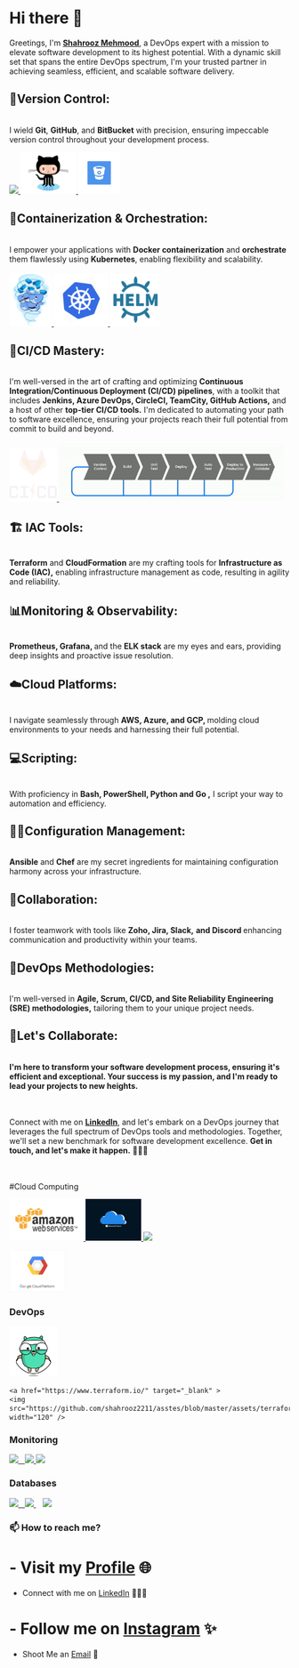 # **Hi there** 👋

<!--
**shahroozmehmood** is a ✨ _special_ ✨ repository because its `README.md` (this file) appears on your GitHub profile.
-->

Greetings, I'm **[Shahrooz Mehmood](https://www.linkedin.com/in/shahrooz-mehmood/)**, a DevOps expert  with a mission to elevate software development to its highest potential. With a dynamic skill set that spans the entire DevOps spectrum, I'm your trusted partner in achieving seamless, efficient, and scalable software delivery.



## 🔀**Version Control:**
<br>
I wield <strong>Git</strong>, <strong>GitHub</strong>, and <strong>BitBucket</strong> with precision, ensuring impeccable version control throughout your development process.

  <p float="left">
  <a href="https://git-scm.com/" target="_blank" >
    <img src="https://raw.githubusercontent.com/shahrooz2211/asstes/master/assets/git.avif"  height="75" />
  </a>

  <a href="https://github.com/" target="_blank" >
    <img src="https://github.com/shahrooz2211/asstes/blob/master/assets/github.gif"  height="75" />
  </a> 

  <a href="https://bitbucket.org/product/" target="_blank" >
    <img src="https://github.com/shahrooz2211/asstes/blob/master/assets/bitbucket.gif"  height="75" />
  </a> 


## 🐳**Containerization & Orchestration:**
<br>
I empower your applications with <strong>Docker containerization</strong> and <strong>orchestrate</strong> them flawlessly using <strong>Kubernetes</strong>, enabling flexibility and scalability.
<be>
<br>
<br>
  <a href="https://www.docker.com/" target="_blank" >
    <img src="https://github.com/shahrooz2211/asstes/blob/master/assets/docker.gif"  height="95" /> 
  </a>

  <a href="https://kubernetes.io/" target="_blank" >
    <img src="https://github.com/shahrooz2211/asstes/blob/master/assets/k8s.gif"  height="95" />
  </a>
  <a href="https://helm.sh/" target="_blank" >
    <img src="https://github.com/shahrooz2211/asstes/blob/master/assets/helm.gif"  height="95" />
  </a>

## 🔄**CI/CD Mastery:**
<br>
I'm well-versed in the art of crafting and optimizing <strong>Continuous Integration/Continuous Deployment (CI/CD) pipelines</strong>, with a toolkit that includes <strong>Jenkins, Azure DevOps, CircleCI, TeamCity, GitHub Actions,</strong> and a host of other <strong>top-tier CI/CD tools.</strong> I'm dedicated to automating your path to software excellence, ensuring your projects reach their full potential from commit to build and beyond.
<be>
<br>
<br>
  <a href="https://docs.gitlab.com/ee/ci/" target="_blank" >
    <img src="https://github.com/shahrooz2211/asstes/blob/master/assets/cicd.gif"  height="95" />
  </a>
  <a href="https://docs.gitlab.com/ee/ci/" target="_blank" >
    <img src="https://github.com/shahrooz2211/asstes/blob/master/assets/cicd%20pipe.gif"  height="105" />
  </a>

## 🏗 **IAC Tools:**
<br>
<strong>Terraform</strong> and <strong>CloudFormation</strong> are my crafting tools for <strong>Infrastructure as Code (IAC),</strong> enabling infrastructure management as code, resulting in agility and reliability.

## 📊**Monitoring & Observability:**
<br>
<strong>Prometheus, Grafana, </strong>and the <strong>ELK stack</strong> are my eyes and ears, providing deep insights and proactive issue resolution.

## ☁️**Cloud Platforms:**
<br>
I navigate seamlessly through <strong> AWS, Azure, and GCP, </strong>molding cloud environments to your needs and harnessing their full potential.

## 💻**Scripting:**
<br>
With proficiency in <strong>Bash, PowerShell, Python and Go ,</strong> I script your way to automation and efficiency.

## 👨‍🍳**Configuration Management:**
<br>
<strong>Ansible</strong> and <strong>Chef</strong> are my secret ingredients for maintaining configuration harmony across your infrastructure.

## 🤝**Collaboration:**
<br>
I foster teamwork with tools like <strong>Zoho, Jira, Slack,</strong> <strong> and Discord </strong> enhancing communication and productivity within your teams.

## 🚀**DevOps Methodologies:**
<br>
I'm well-versed in <strong>Agile, Scrum, CI/CD,</strong><strong> and Site Reliability Engineering (SRE) methodologies,</strong> tailoring them to your unique project needs.

## 🤝**Let's Collaborate:**
<br>
<strong>I'm here to transform your software development process, ensuring it's efficient and exceptional. Your success is my passion, and I'm ready to lead your projects to new heights.</strong>
<br>
<br>
<br>


Connect with me on **[LinkedIn](https://www.linkedin.com/in/shahrooz-mehmood/)**, and let's embark on a DevOps journey that leverages the full spectrum of DevOps tools and methodologies. Together, we'll set a new benchmark for software development excellence. **Get in touch, and let's make it happen.** 🚀💼🌐
<br>
<br>
<be>
<br>


#Cloud Computing
  
 <p float="left">
  <a href="https://aws.amazon.com/" target="_blank" >
    <img src="https://github.com/shahrooz2211/asstes/blob/master/assets/aws.gif"  height="75" />
  </a>
  <a href="https://azure.microsoft.com/en-us/" target="_blank" >
    <img src="https://github.com/shahrooz2211/asstes/blob/master/assets/azure.gif"  height="75" />
  </a>
  <a href="https://m.do.co/c/3bc2250b7076" target="_blank" >
    <img src="https://raw.githubusercontent.com/itsksaurabh/itsksaurabh/master/assets/do.gif"  height="75" />
  </a> 
 </p>
  <a href="https://cloud.google.com/" target="_blank" >
    <img src="https://github.com/shahrooz2211/asstes/blob/master/assets/GCP.gif"  height="75" />
  </a> 
 </p>


### DevOps 

<p float="left">
  <a href="https://golang.org/" target="_blank" >
    <img src="https://github.com/shahrooz2211/asstes/blob/master/assets/golang.gif"  height="90" />
  </a>



    <a href="https://www.terraform.io/" target="_blank" >
    <img src="https://github.com/shahrooz2211/asstes/blob/master/assets/terraform.gif" width="120" />
  </a>
 </p>
  

  
### Monitoring
  
 <p float="left">
  <a href="https://grafana.com/" target="_blank" >
    <img src="https://raw.githubusercontent.com/itsksaurabh/itsksaurabh/master/assets/grafana.gif" height="60" />&nbsp;&nbsp;
  </a>
  <a href="https://prometheus.io/" target="_blank" >
    <img src="https://raw.githubusercontent.com/itsksaurabh/itsksaurabh/master/assets/prometheus.gif" height="65" />
  </a>
  <a href="https://www.influxdata.com/" target="_blank" >
    <img src="https://raw.githubusercontent.com/itsksaurabh/itsksaurabh/master/assets/influxdata.gif" height="60" />
  </a>
</p>

### Databases
  
 <p float="left">
  <a href="https://www.postgresql.org/" target="_blank" >
    <img src="https://raw.githubusercontent.com/itsksaurabh/itsksaurabh/master/assets/postgresql.gif" height="90" />&nbsp;&nbsp;
  </a>
  <a href="https://www.timescale.com/" target="_blank" >
    <img src="https://raw.githubusercontent.com/itsksaurabh/itsksaurabh/master/assets/tsdb.gif" width="120" />
  </a>&nbsp;&nbsp;
  <a href="https://www.mongodb.com/" target="_blank" >
    <img src="https://raw.githubusercontent.com/itsksaurabh/itsksaurabh/master/assets/mongo.gif" height="80" />
  </a>
</p>


### 📫 How to reach me?

# - Visit my [Profile](https://www.linkedin.com/in/shahrooz-mehmood/) 🌐
 - Connect with me on [LinkedIn](https://www.linkedin.com/in/shahrooz-mehmood/) 👨🏻‍💻
# - Follow me on [Instagram](https://www.linkedin.com/in/shahrooz-mehmood/) ✨
 - Shoot Me an [Email](mailto:shahroozmehmood50@gmail.com) 💌
